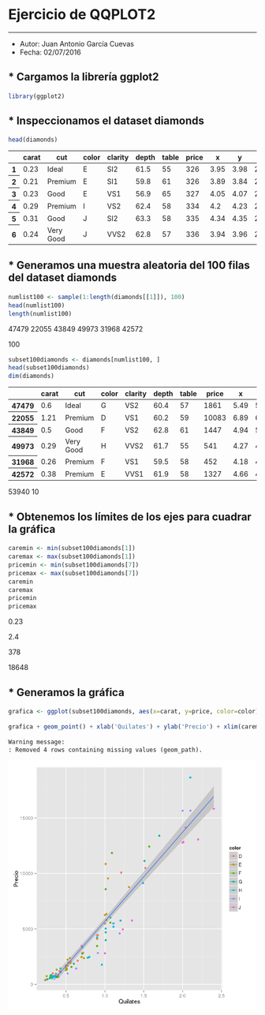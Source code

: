 
# Ejercicio de QQPLOT2
***

- Autor: Juan Antonio García Cuevas
- Fecha: 02/07/2016

## * Cargamos la librería ggplot2


```R
library(ggplot2)
```

## * Inspeccionamos el dataset diamonds


```R
head(diamonds)
```




<table>
<thead><tr><th></th><th scope=col>carat</th><th scope=col>cut</th><th scope=col>color</th><th scope=col>clarity</th><th scope=col>depth</th><th scope=col>table</th><th scope=col>price</th><th scope=col>x</th><th scope=col>y</th><th scope=col>z</th></tr></thead>
<tbody>
	<tr><th scope=row>1</th><td>0.23</td><td>Ideal</td><td>E</td><td>SI2</td><td>61.5</td><td>55</td><td>326</td><td>3.95</td><td>3.98</td><td>2.43</td></tr>
	<tr><th scope=row>2</th><td>0.21</td><td>Premium</td><td>E</td><td>SI1</td><td>59.8</td><td>61</td><td>326</td><td>3.89</td><td>3.84</td><td>2.31</td></tr>
	<tr><th scope=row>3</th><td>0.23</td><td>Good</td><td>E</td><td>VS1</td><td>56.9</td><td>65</td><td>327</td><td>4.05</td><td>4.07</td><td>2.31</td></tr>
	<tr><th scope=row>4</th><td>0.29</td><td>Premium</td><td>I</td><td>VS2</td><td>62.4</td><td>58</td><td>334</td><td>4.2</td><td>4.23</td><td>2.63</td></tr>
	<tr><th scope=row>5</th><td>0.31</td><td>Good</td><td>J</td><td>SI2</td><td>63.3</td><td>58</td><td>335</td><td>4.34</td><td>4.35</td><td>2.75</td></tr>
	<tr><th scope=row>6</th><td>0.24</td><td>Very Good</td><td>J</td><td>VVS2</td><td>62.8</td><td>57</td><td>336</td><td>3.94</td><td>3.96</td><td>2.48</td></tr>
</tbody>
</table>




## * Generamos una muestra aleatoria del 100 filas del dataset diamonds


```R
numlist100 <- sample(1:length(diamonds[[1]]), 100)
head(numlist100)
length(numlist100)
```



47479 22055 43849 49973 31968 42572


100




```R
subset100diamonds <- diamonds[numlist100, ]
head(subset100diamonds)
dim(diamonds)
```




<table>
<thead><tr><th></th><th scope=col>carat</th><th scope=col>cut</th><th scope=col>color</th><th scope=col>clarity</th><th scope=col>depth</th><th scope=col>table</th><th scope=col>price</th><th scope=col>x</th><th scope=col>y</th><th scope=col>z</th></tr></thead>
<tbody>
	<tr><th scope=row>47479</th><td>0.6</td><td>Ideal</td><td>G</td><td>VS2</td><td>60.4</td><td>57</td><td>1861</td><td>5.49</td><td>5.51</td><td>3.32</td></tr>
	<tr><th scope=row>22055</th><td>1.21</td><td>Premium</td><td>D</td><td>VS1</td><td>60.2</td><td>59</td><td>10083</td><td>6.89</td><td>6.86</td><td>4.14</td></tr>
	<tr><th scope=row>43849</th><td>0.5</td><td>Good</td><td>F</td><td>VS2</td><td>62.8</td><td>61</td><td>1447</td><td>4.94</td><td>5</td><td>3.12</td></tr>
	<tr><th scope=row>49973</th><td>0.29</td><td>Very Good</td><td>H</td><td>VVS2</td><td>61.7</td><td>55</td><td>541</td><td>4.27</td><td>4.3</td><td>2.64</td></tr>
	<tr><th scope=row>31968</th><td>0.26</td><td>Premium</td><td>F</td><td>VS1</td><td>59.5</td><td>58</td><td>452</td><td>4.18</td><td>4.22</td><td>2.5</td></tr>
	<tr><th scope=row>42572</th><td>0.38</td><td>Premium</td><td>E</td><td>VVS1</td><td>61.9</td><td>58</td><td>1327</td><td>4.66</td><td>4.62</td><td>2.87</td></tr>
</tbody>
</table>







53940 10




## * Obtenemos los límites de los ejes para cuadrar la gráfica


```R
caremin <- min(subset100diamonds[1])
caremax <- max(subset100diamonds[1])
pricemin <- min(subset100diamonds[7])
pricemax <- max(subset100diamonds[7])
caremin
caremax
pricemin
pricemax
```




0.23






2.4






378






18648



## * Generamos la gráfica


```R
grafica <- ggplot(subset100diamonds, aes(x=carat, y=price, color=color))
```


```R
grafica + geom_point() + xlab('Quilates') + ylab('Precio') + xlim(caremin, caremax) + ylim(pricemin, pricemax) + geom_smooth(method = 'lm', formula=y~x, aes(group=1))
```

    Warning message:
    : Removed 4 rows containing missing values (geom_path).


![svg](images/output_13_1.png)



